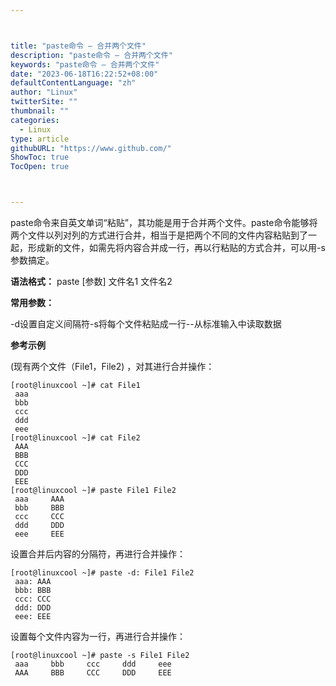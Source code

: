```yaml
---



title: "paste命令 – 合并两个文件"
description: "paste命令 – 合并两个文件"
keywords: "paste命令 – 合并两个文件"
date: "2023-06-18T16:22:52+08:00"
defaultContentLanguage: "zh"
author: "Linux"
twitterSite: ""
thumbnail: ""
categories:
  - Linux
type: article
githubURL: "https://www.github.com/"
ShowToc: true
TocOpen: true



---
```


paste命令来自英文单词“粘贴”，其功能是用于合并两个文件。paste命令能够将两个文件以列对列的方式进行合并，相当于是把两个不同的文件内容粘贴到了一起，形成新的文件，如需先将内容合并成一行，再以行粘贴的方式合并，可以用-s参数搞定。

**语法格式：** paste [参数] 文件名1 文件名2

**常用参数：**

-d设置自定义间隔符-s将每个文件粘贴成一行--从标准输入中读取数据

**参考示例**

(现有两个文件（File1，File2) ，对其进行合并操作：

```
[root@linuxcool ~]# cat File1
 aaa
 bbb
 ccc
 ddd
 eee
[root@linuxcool ~]# cat File2
 AAA
 BBB
 CCC
 DDD
 EEE
[root@linuxcool ~]# paste File1 File2
 aaa	 AAA
 bbb	 BBB
 ccc	 CCC
 ddd	 DDD
 eee	 EEE
```

设置合并后内容的分隔符，再进行合并操作：

```
[root@linuxcool ~]# paste -d: File1 File2
 aaa: AAA
 bbb: BBB
 ccc: CCC
 ddd: DDD
 eee: EEE
```

设置每个文件内容为一行，再进行合并操作：

```
[root@linuxcool ~]# paste -s File1 File2
 aaa 	 bbb	 ccc	 ddd	 eee
 AAA	 BBB	 CCC	 DDD	 EEE
```